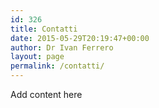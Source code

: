 ```yaml
---
id: 326
title: Contatti
date: 2015-05-29T20:19:47+00:00
author: Dr Ivan Ferrero
layout: page
permalink: /contatti/
---
```


Add content here
